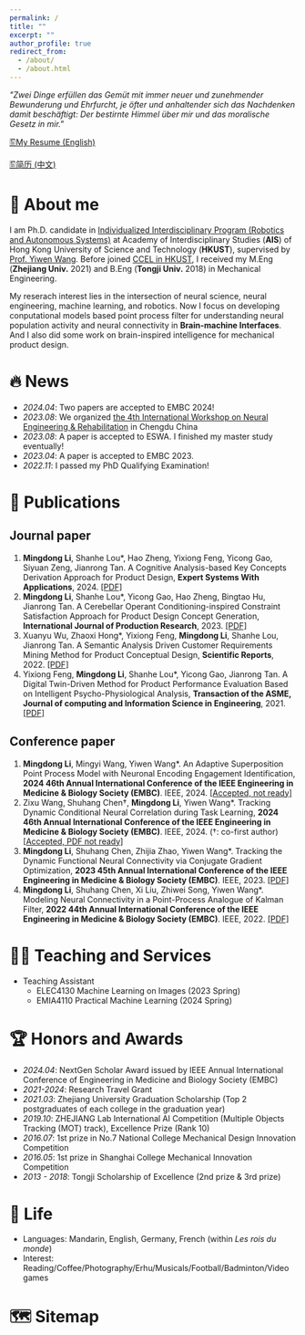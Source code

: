 ```yaml
---
permalink: /
title: ""
excerpt: ""
author_profile: true
redirect_from: 
  - /about/
  - /about.html
---
```


<!-- {% if site.google_scholar_stats_use_cdn %}
{% assign gsDataBaseUrl = "https://cdn.jsdelivr.net/gh/" | append: site.repository | append: "@" %}
{% else %}
{% assign gsDataBaseUrl = "https://raw.githubusercontent.com/" | append: site.repository | append: "/" %}
{% endif %}
{% assign url = gsDataBaseUrl | append: "google-scholar-stats/gs_data_shieldsio.json" %} -->

<span class='anchor' id='about-me'></span>

*"Zwei Dinge erfüllen das Gemüt mit immer neuer und zunehmender Bewunderung und Ehrfurcht, je öfter und anhaltender sich das Nachdenken damit beschäftigt: Der bestirnte Himmel über mir und das moralische Gesetz in mir."*

[🖺My Resume (English)](../gallery/Academic_CV_en.pdf)

[🖺简历 (中文)](../gallery/Academic_CV_ch.pdf)
<!-- 
[🖺My Resume (English)](https://github.com/mingdong-li/mingdong-li.github.io/tree/main/gallery/Academic_CV_en.pdf)

[🖺简历 (中文)](https://github.com/mingdong-li/mingdong-li.github.io/tree/main/gallery/Academic_CV_ch.pdf) -->


# 📖 About me
I am Ph.D. candidate in <a href="https://ais.hkust.edu.hk/">Individualized Interdisciplinary Program (Robotics and Autonomous Systems)</a> at Academy of Interdisciplinary Studies (**AIS**) of Hong Kong University of Science and Technology (**HKUST**), supervised by <a href="https://facultyprofiles.hkust.edu.hk/profiles.php?profile=yiwen-wang-eewangyw">Prof. Yiwen Wang</a>. Before joined <a href="https://bmi.hkust.edu.hk/">CCEL in HKUST</a>,  I received my M.Eng (**Zhejiang Univ.** 2021) and B.Eng (**Tongji Univ.** 2018) in Mechanical Engineering.

My reserach interest lies in the intersection of neural science, neural engineering, machine learning, and robotics. Now I focus on developing conputational models based point process filter for understanding neural population activity and neural connectivity in **Brain-machine Interfaces**. And I also did some work on brain-inspired intelligence for mechanical product design.

# 🔥 News
- *2024.04*: Two papers are accepted to EMBC 2024!
- *2023.08*: We organized <a href="https://ias.hkust.edu.hk/events/the-4th-international-workshop-on-neural-engineering-and-rehabilitation#:~:text=Welcome%20to%20the%20official%20website,science%2C%20computation%2C%20and%20robotics.">the 4th International Workshop on Neural Engineering & Rehabilitation</a> in Chengdu China
- *2023.08*: A paper is accepted to ESWA. I finished my master study eventually!
- *2023.04*: A paper is accepted to EMBC 2023.
- *2022.11*: I passed my PhD Qualifying Examination!
<!-- - *2022.09*: A paper is accepted by IJPR. -->
<!-- - *2022.04*: A paper is accepted to EMBC 2022. -->
<!-- *2021.09*: Join CCEL Group of HKUST! -->
<!-- - *2021.03*: Graduate from Zhejiang University! -->

# 📝 Publications
## Journal paper
<ol> 
<!-- <li><b>Mingdong Li</b><span>&#8224;</span>, Shuhang Chen<span>&#8224;</span>, Xiang Zhang, Yiwen Wang. Neural Correlation Integrated Adaptive Point Process Filtering on Population Spike Trains, <b>Neural Computation</b>, 2024.  (<span>&#8224;</span>: equal contribution) <a href="">[under revision]</a></li> -->

<li><b>Mingdong Li</b>, Shanhe Lou*, Hao Zheng, Yixiong Feng, Yicong Gao, Siyuan Zeng, Jianrong Tan. A Cognitive Analysis-based Key Concepts Derivation Approach for Product Design, <b>Expert Systems With Applications</b>, 2024. <a href="https://doi.org/10.1016/j.eswa.2023.121289">[PDF]</a></li>

<li><b>Mingdong Li</b>, Shanhe Lou*, Yicong Gao, Hao Zheng, Bingtao Hu, Jianrong Tan. A Cerebellar Operant Conditioning-inspired Constraint Satisfaction Approach for Product Design Concept Generation, <b>International Journal of Production Research</b>, 2023. <a href="https://doi.org/10.1080/00207543.2022.2116734">[PDF]</a></li>

<li>Xuanyu Wu, Zhaoxi Hong*, Yixiong Feng, <b>Mingdong Li</b>, Shanhe Lou, Jianrong Tan. A Semantic Analysis Driven Customer Requirements Mining Method for Product Conceptual Design, <b>Scientific Reports</b>, 2022. <a href="https://doi.org/10.1038/s41598-022-14396-3">[PDF]</a></li>
  
<li>Yixiong Feng, <b>Mingdong Li</b>, Shanhe Lou*, Yicong Gao, Jianrong Tan. A Digital Twin-Driven Method for Product Performance Evaluation Based on Intelligent Psycho-Physiological Analysis, <b>Transaction of the ASME, Journal of computing and Information Science in Engineering</b>, 2021. <a href="https://doi.org/10.1115/1.4049895">[PDF]</a></li>
</ol> 

## Conference paper
<ol>
<li><b>Mingdong Li</b>, Mingyi Wang, Yiwen Wang*. An Adaptive Superposition Point Process Model with Neuronal Encoding Engagement Identification, <b>2024 46th Annual International Conference of the IEEE Engineering in Medicine & Biology Society (EMBC)</b>. IEEE, 2024. <a href="">[Accepted, not ready]</a></li>

<li>Zixu Wang, Shuhang Chen<span>&#8224;</span>, <b>Mingdong Li</b>, Yiwen Wang*. Tracking Dynamic Conditional Neural Correlation during Task Learning, <b>2024 46th Annual International Conference of the IEEE Engineering in Medicine & Biology Society (EMBC)</b>. IEEE, 2024. (<span>&#8224;</span>: co-first author) <a href="">[Accepted, PDF not ready]</a></li>

<li><b>Mingdong Li</b>, Shuhang Chen, Zhijia Zhao, Yiwen Wang*. Tracking the Dynamic Functional Neural Connectivity via Conjugate Gradient Optimization, <b>2023 45th Annual International Conference of the IEEE Engineering in Medicine & Biology Society (EMBC)</b>. IEEE, 2023. <a href="https://ieeexplore.ieee.org/document/10340664">[PDF]</a></li>

<li><b>Mingdong Li</b>, Shuhang Chen, Xi Liu, Zhiwei Song, Yiwen Wang*. Modeling Neural Connectivity in a Point-Process Analogue of Kalman Filter, <b>2022 44th Annual International Conference of the IEEE Engineering in Medicine & Biology Society (EMBC)</b>. IEEE, 2022. <a href="https://doi.org/10.1109/EMBC48229.2022.9871283">[PDF]</a></li>
</ol> 



# 👨‍💻 Teaching and Services
- Teaching Assistant
  - ELEC4130 Machine Learning on Images (2023 Spring)
  - EMIA4110 Practical Machine Learning (2024 Spring)


# 🏆 Honors and Awards
- *2024.04*: NextGen Scholar Award issued by IEEE Annual International Conference of Engineering in Medicine and Biology Society (EMBC)
- *2021-2024*: Research Travel Grant
- *2021.03*: Zhejiang University Graduation Scholarship (Top 2 postgraduates of each college in the graduation year)
- *2019.10*: ZHEJIANG Lab International AI Competition (Multiple Objects Tracking (MOT) track), Excellence Prize (Rank 10)
- *2016.07*: 1st prize in No.7 National College Mechanical Design Innovation Competition 
- *2016.05*: 1st prize in Shanghai College Mechanical Innovation Competition 
- *2013 - 2018*: Tongji Scholarship of Excellence (2nd prize & 3rd prize)

<!-- 
# 💻 Internships and Activities
- *2022.05*: A Poster was accepted for The 3rd International Workshop on Neural Engineering & Rehabilitation
- *2017.11 - 2018.03*: Product Management Intern, Schindler China Headquarters, Shanghai. 
- *2017.09*: Tongji University Welcome Days Volunteer.
- *2015.04*: Coordinator of volunteers, China Auto Forum.
- *2014.06*: Outstanding member of Tongji University Students' Union.
-->

# 🎉 Life
- Languages: Mandarin, English, Germany, French (within *Les rois du monde*)
- Interest: Reading/Coffee/Photography/Erhu/Musicals/Football/Badminton/Video games

# 🗺️ Sitemap
<!-- <script type='text/javascript' id='clustrmaps' src='//cdn.clustrmaps.com/map_v2.js?cl=080808&w=320&t=tt&d=6KfI5_RwBsDcEGlGl29-mLjAgHNYw9P5ileQjlQfoMk&co=ffffff&cmo=ff8888&cmn=ff3737&ct=808080'></script> -->

<div align="center">
<script type="text/javascript" src="//rf.revolvermaps.com/0/0/4.js?i=5b968j00kr5&amp;m=1&amp;h=165&amp;c=ff0000&amp;r=0" async="async"></script>
</div>